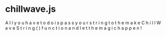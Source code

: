 # chillwave.js

A l l    y o u    h a v e    t o    d o    i s    p a s s    y o u r    s t r i n g    t o    t h e    m a k e C h i l l W a v e S t r i n g ( )    f u n c t i o n    a n d    l e t    t h e    m a g i c    h a p p e n !